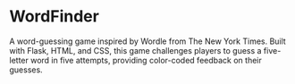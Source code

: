 # WordFinder
A word-guessing game inspired by Wordle from The New York Times. Built with Flask, HTML, and CSS, this game challenges players to guess a five-letter word in five attempts, providing color-coded feedback on their guesses.
